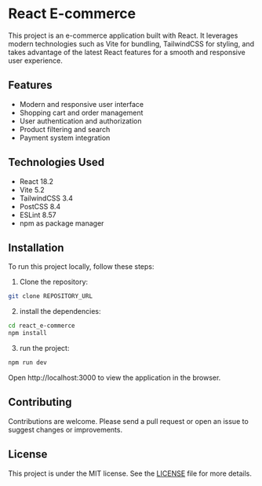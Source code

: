 # React E-commerce

This project is an e-commerce application built with React. It leverages modern technologies such as Vite for bundling, TailwindCSS for styling, and takes advantage of the latest React features for a smooth and responsive user experience.

## Features

- Modern and responsive user interface
- Shopping cart and order management
- User authentication and authorization
- Product filtering and search
- Payment system integration

## Technologies Used

- React 18.2
- Vite 5.2
- TailwindCSS 3.4
- PostCSS 8.4
- ESLint 8.57
- npm as package manager

## Installation

To run this project locally, follow these steps:

1. Clone the repository:

```bash
git clone REPOSITORY_URL
```

2. install the dependencies:

```bash
cd react_e-commerce
npm install
```

3. run the project:

```bash
npm run dev
```

Open http://localhost:3000 to view the application in the browser.

## Contributing

Contributions are welcome. Please send a pull request or open an issue to suggest changes or improvements.

## License

This project is under the MIT license. See the [LICENSE](https://opensource.org/licenses/MIT) file for more details.
